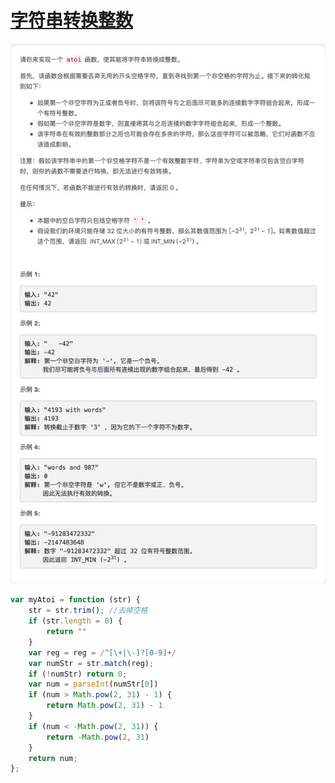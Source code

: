 # [字符串转换整数](https://leetcode-cn.com/explore/interview/card/top-interview-questions-easy/5/strings/37/)

![myAtoi](./imgs/myAtoi.png)

```js
var myAtoi = function (str) {
    str = str.trim(); //去掉空格
    if (str.length = 0) {
        return ""
    }
    var reg = reg = /^[\+|\-]?[0-9]+/
    var numStr = str.match(reg);
    if (!numStr) return 0;
    var num = parseInt(numStr[0])
    if (num > Math.pow(2, 31) - 1) {
        return Math.pow(2, 31) - 1
    }
    if (num < -Math.pow(2, 31)) {
        return -Math.pow(2, 31)
    }
    return num;
};
```